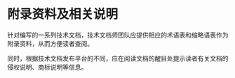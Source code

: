 # 附录资料及相关说明

针对编写的一系列技术文档，技术文档师团队应提供相应的术语表和缩略语表作为附录资料，从而方便读者查阅。

 

同时，根据技术文档发布平台的不同，应在阅读文档的醒目处提示读者有关文档的侵权说明、商标说明等信息。